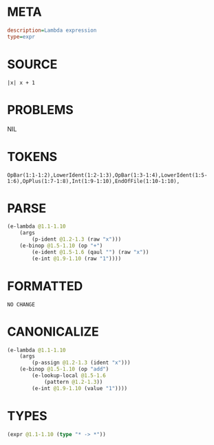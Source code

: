 # META
~~~ini
description=Lambda expression
type=expr
~~~
# SOURCE
~~~roc
|x| x + 1
~~~
# PROBLEMS
NIL
# TOKENS
~~~zig
OpBar(1:1-1:2),LowerIdent(1:2-1:3),OpBar(1:3-1:4),LowerIdent(1:5-1:6),OpPlus(1:7-1:8),Int(1:9-1:10),EndOfFile(1:10-1:10),
~~~
# PARSE
~~~clojure
(e-lambda @1.1-1.10
	(args
		(p-ident @1.2-1.3 (raw "x")))
	(e-binop @1.5-1.10 (op "+")
		(e-ident @1.5-1.6 (qaul "") (raw "x"))
		(e-int @1.9-1.10 (raw "1"))))
~~~
# FORMATTED
~~~roc
NO CHANGE
~~~
# CANONICALIZE
~~~clojure
(e-lambda @1.1-1.10
	(args
		(p-assign @1.2-1.3 (ident "x")))
	(e-binop @1.5-1.10 (op "add")
		(e-lookup-local @1.5-1.6
			(pattern @1.2-1.3))
		(e-int @1.9-1.10 (value "1"))))
~~~
# TYPES
~~~clojure
(expr @1.1-1.10 (type "* -> *"))
~~~
